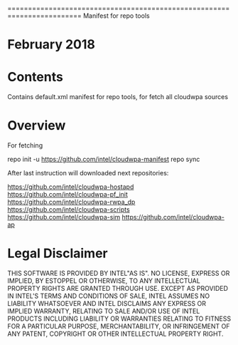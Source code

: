 ========================================================================
Manifest for repo tools

February 2018
========================================================================


Contents
========

Contains default.xml manifest for repo tools, for fetch all cloudwpa sources

Overview
========

For fetching

repo init -u https://github.com/intel/cloudwpa-manifest
repo sync

After last instruction will downloaded next repositories:

https://github.com/intel/cloudwpa-hostapd
https://github.com/intel/cloudwpa-pf_init
https://github.com/intel/cloudwpa-rwpa_dp
https://github.com/intel/cloudwpa-scripts
https://github.com/intel/cloudwpa-sim
https://github.com/intel/cloudwpa-ap


Legal Disclaimer
================

THIS SOFTWARE IS PROVIDED BY INTEL"AS IS". NO LICENSE, EXPRESS OR
IMPLIED, BY ESTOPPEL OR OTHERWISE, TO ANY INTELLECTUAL PROPERTY RIGHTS
ARE GRANTED THROUGH USE. EXCEPT AS PROVIDED IN INTEL'S TERMS AND
CONDITIONS OF SALE, INTEL ASSUMES NO LIABILITY WHATSOEVER AND INTEL
DISCLAIMS ANY EXPRESS OR IMPLIED WARRANTY, RELATING TO SALE AND/OR
USE OF INTEL PRODUCTS INCLUDING LIABILITY OR WARRANTIES RELATING TO
FITNESS FOR A PARTICULAR PURPOSE, MERCHANTABILITY, OR INFRINGEMENT
OF ANY PATENT, COPYRIGHT OR OTHER INTELLECTUAL PROPERTY RIGHT.

